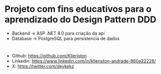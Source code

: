 # Projeto com fins educativos para o aprendizado do Design Pattern DDD 

- Backend -> ASP .NET 8.0 para criação da api
- Database -> PostgreSQL para persistencia de dados

#

- Github: https://github.com/Klleriston
- Linkedin: https://www.linkedin.com/in/klleriston-andrade-860a22228/
- X: https://twitter.com/devkekz
